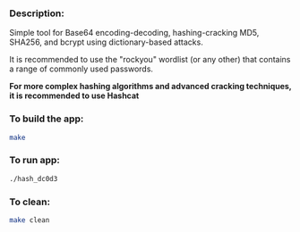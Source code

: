 ### Description:

Simple tool for Base64 encoding-decoding, hashing-cracking MD5, SHA256, and bcrypt  using dictionary-based attacks.

It is recommended to use the "rockyou" wordlist (or any other) that contains a range of commonly used passwords.

**For more complex hashing algorithms and advanced cracking techniques, it is recommended to use Hashcat**

### To build the app:

```bash
make
```

### To run app:

```bash
./hash_dc0d3
```

### To clean:

```bash
make clean
```
